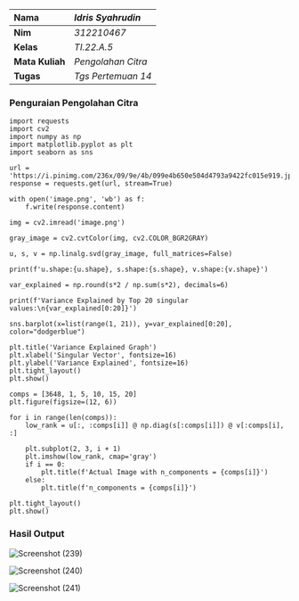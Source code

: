 |Nama |_Idris Syahrudin_|
| :- | :- |
|**Nim** |_312210467_|
|**Kelas** |_TI.22.A.5_|
|**Mata Kuliah**|_Pengolahan Citra_|
|**Tugas** |_Tgs Pertemuan 14_|

### Penguraian Pengolahan Citra
```
import requests
import cv2
import numpy as np
import matplotlib.pyplot as plt
import seaborn as sns

url = 'https://i.pinimg.com/236x/09/9e/4b/099e4b650e504d4793a9422fc015e919.jpg'
response = requests.get(url, stream=True)

with open('image.png', 'wb') as f:
    f.write(response.content)
    
img = cv2.imread('image.png')

gray_image = cv2.cvtColor(img, cv2.COLOR_BGR2GRAY)

u, s, v = np.linalg.svd(gray_image, full_matrices=False)

print(f'u.shape:{u.shape}, s.shape:{s.shape}, v.shape:{v.shape}')

var_explained = np.round(s*2 / np.sum(s*2), decimals=6)

print(f'Variance Explained by Top 20 singular values:\n{var_explained[0:20]}')

sns.barplot(x=list(range(1, 21)), y=var_explained[0:20], color="dodgerblue")

plt.title('Variance Explained Graph')
plt.xlabel('Singular Vector', fontsize=16)
plt.ylabel('Variance Explained', fontsize=16)
plt.tight_layout()
plt.show()

comps = [3648, 1, 5, 10, 15, 20]
plt.figure(figsize=(12, 6))

for i in range(len(comps)):
    low_rank = u[:, :comps[i]] @ np.diag(s[:comps[i]]) @ v[:comps[i], :]
    
    plt.subplot(2, 3, i + 1)
    plt.imshow(low_rank, cmap='gray')
    if i == 0:
        plt.title(f'Actual Image with n_components = {comps[i]}')
    else:
        plt.title(f'n_components = {comps[i]}')
        
plt.tight_layout()
plt.show()
```
### Hasil Output


![Screenshot (239)](https://github.com/IdrisSyahrudin/Tgs14Pengola-citra/assets/129921422/5c3aff69-df4d-447a-b664-2ac003bb75ea)

![Screenshot (240)](https://github.com/IdrisSyahrudin/Tgs14Pengola-citra/assets/129921422/70550ed6-1465-4f26-ad96-e4b6c24254b9)

![Screenshot (241)](https://github.com/IdrisSyahrudin/Tgs14Pengola-citra/assets/129921422/b40eb001-5919-4d4e-996e-f6d00ff7cc52)





